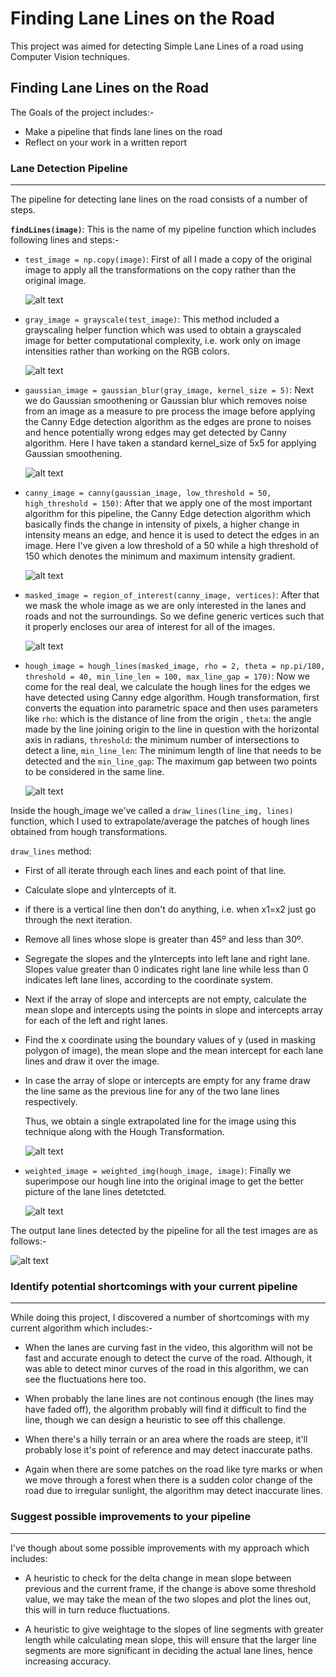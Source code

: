 # **Finding Lane Lines on the Road** 

This project was aimed for detecting Simple Lane Lines of a road using Computer Vision techniques.

**Finding Lane Lines on the Road**
---
The Goals of the project includes:-
- Make a pipeline that finds lane lines on the road
- Reflect on your work in a written report

[test_image]: ./test_images/solidWhiteCurve.jpg "Test Image"
[gray_image]: ./writeup_images/grayImage.jpg "Gray Image"
[gaussian_image]: ./writeup_images/gaussianImage.jpg "Gaussian Image"
[canny_image]: ./writeup_images/cannyImage.jpg "Canny Image"
[masked_image]: ./writeup_images/maskedImage.jpg "Masked Image"
[hough_image]: ./writeup_images/houghImage.jpg "Hough Image"
[resultant_hough_image]: ./writeup_images/resultantHoughImage.jpg "Resultant Hough Image"
[weighted_image]: ./writeup_images/weightedImage.jpg "Weighted Image"
[output_image]: ./writeup_images/output.png "Output Image"


### Lane Detection Pipeline
---
The pipeline for detecting lane lines on the road consists of a number of steps.

**`findLines(image)`**: This is the name of my pipeline function which includes following lines and steps:-
- `test_image = np.copy(image)`: First of all I made a copy of the original image to apply all the transformations on the copy rather than the original image.

	![alt text][test_image]

- `gray_image = grayscale(test_image)`: This method included a grayscaling helper function which was used to obtain a grayscaled image for better computational complexity, i.e. work only on image intensities rather than working on the RGB colors.

	![alt text][gray_image]

- `gaussian_image = gaussian_blur(gray_image, kernel_size = 5)`: Next we do Gaussian smoothening or Gaussian blur which removes noise from an image as a measure to pre process the image before applying the Canny Edge detection algorithm as the edges are prone to noises and hence potentially wrong edges may get detected by Canny algorithm. Here I have taken a standard kernel_size of 5x5 for applying Gaussian smoothening.

	![alt text][gaussian_image]

- `canny_image = canny(gaussian_image, low_threshold = 50, high_threshold = 150)`: After that we apply one of the most important algorithm for this pipeline, the Canny Edge detection algorithm which basically finds the change in intensity of pixels, a higher change in intensity means an edge, and hence it is used to detect the edges in an image. Here I've given a low threshold of a 50 while a high threshold of 150 which denotes the minimum and maximum intensity gradient.

	![alt text][canny_image]

- `masked_image = region_of_interest(canny_image, vertices)`: After that we mask the whole image as we are only interested in the lanes and roads and not the surroundings. So we define generic vertices such that it properly encloses our area of interest for all of the images. 

	![alt text][masked_image]

- `hough_image = hough_lines(masked_image, rho = 2, theta = np.pi/180, threshold = 40, min_line_len = 100, max_line_gap = 170)`: Now we come for the real deal, we calculate the hough lines for the edges we have detected using Canny edge algorithm. Hough transformation, first converts the equation into parametric space and then uses parameters like `rho`: which is the distance of line from the origin , `theta`: the angle made by the line joining origin to the line in question with the horizontal axis in radians, `threshold`: the minimum number of intersections to detect a line, 
`min_line_len`: The minimum length of line that needs to be detected and the `min_line_gap`: The maximum gap between two points to be considered in the same line.

	![alt text][hough_image]

Inside the hough_image we've called a `draw_lines(line_img, lines)` function, which I used to extrapolate/average the patches of hough lines obtained from hough transformations.

`draw_lines` method:
- First of all iterate through each lines and each point of that line.
- Calculate slope and yIntercepts of it.
- if there is a vertical line then don't do anything, i.e. when x1=x2 just go through the next iteration.
- Remove all lines whose slope is greater than 45º and less than 30º.
- Segregate the slopes and the yIntercepts into left lane and right lane. Slopes value greater than 0 indicates right lane line while less than 0 indicates left lane lines, according to the coordinate system.
- Next if the array of slope and intercepts are not empty, calculate the mean slope and intercepts using the points in slope and intercepts array for each of the left and right lanes.
- Find the x coordinate using the boundary values of y (used in masking polygon of image), the mean slope and the mean intercept for each lane lines and draw it over the image.
- In case the array of slope or intercepts are empty for any frame draw the line same as the previous line for any of the two lane lines respectively.

	Thus, we obtain a single extrapolated line for the image using this technique along with the Hough Transformation.

	![alt text][resultant_hough_image]

- `weighted_image = weighted_img(hough_image, image)`: Finally we superimpose our hough line into the original image to get the better picture of the lane lines detetcted.

	![alt text][weighted_image]

The output lane lines detected by the pipeline for all the test images are as follows:-

![alt text][output_image]

### Identify potential shortcomings with your current pipeline
---

While doing this project, I discovered a number of shortcomings with my current algorithm which includes:-

- When the lanes are curving fast in the video, this algorithm will not be fast and accurate enough to detect the curve of the road. Although, it was able to detect minor curves of the road in this algorithm, we can see the fluctuations here too.

- When probably the lane lines are not continous enough (the lines may have faded off), the algorithm probably will find it difficult to find the line, though we can design a heuristic to see off this challenge.

- When there's a hilly terrain or an area where the roads are steep, it'll probably lose it's point of reference and may detect inaccurate paths.

- Again when there are some patches on the road like tyre marks or when we move through a forest when there is a sudden color change of the road due to irregular sunlight, the algorithm may detect inaccurate lines.

### Suggest possible improvements to your pipeline
---
I've though about some possible improvements with my approach which includes:

-  A heuristic to check for the delta change in mean slope between previous and the current frame, if the change is above some threshold value, we may take the mean of the two slopes and plot the lines out, this will in turn reduce fluctuations.

- A heuristic to give weightage to the slopes of line segments with greater length while calculating mean slope, this will ensure that the larger line segments are more significant in deciding the actual lane lines, hence increasing accuracy.
